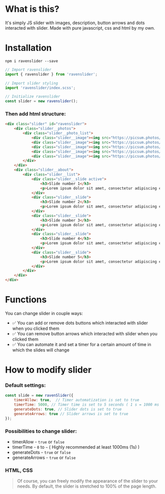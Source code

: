 # What is this?

It's simply JS slider with images, description, button arrows and dots interacted with slider. Made with pure javascript, css and html by my own.

# Installation

`npm i ravenslider --save`

```javascript
// Import ravenslider
import { ravenslider } from 'ravenslider';

// Import slider styling
import 'ravenslider/index.scss';

// Initialize ravenslider
const slider = new ravenslider();
```

### Then add html structure:

```html
<div class="slider" id="ravenslider">
    <div class="slider__photos">
        <div class="slider__photo_list">
            <div class="slider__image"><img src="https://picsum.photos/1920/1080" alt="photo"/></div>
            <div class="slider__image"><img src="https://picsum.photos/1920/1080" alt="photo"/></div>
            <div class="slider__image"><img src="https://picsum.photos/1920/1080" alt="photo"/></div>
            <div class="slider__image"><img src="https://picsum.photos/1920/1080" alt="photo"/></div>
            <div class="slider__image"><img src="https://picsum.photos/1920/1080" alt="photo"/></div>
        </div>
    </div>
    <div class="slider__about">
        <div class="slider__list">
            <div class="slider__slide active">
                <h3>Slide number 1</h3>
                <p>Lorem ipsum dolor sit amet, consectetur adipiscing elit. In dignissim neque velit, quis convallis mauris efficitur et. Praesent diam massa, placerat nec dapibus rutrum, elementum at libero.</p>
            </div>
            <div class="slider__slide">
                <h3>Slide number 2</h3>
                <p>Lorem ipsum dolor sit amet, consectetur adipiscing elit. In dignissim neque velit, quis convallis mauris efficitur et. Praesent diam massa, placerat nec dapibus rutrum, elementum at libero.!</p>
            </div>
            <div class="slider__slide">
                <h3>Slide number 3</h3>
                <p>Lorem ipsum dolor sit amet, consectetur adipiscing elit. In dignissim neque velit, quis convallis mauris efficitur et. Praesent diam massa, placerat nec dapibus rutrum, elementum at libero.!</p>
            </div>
            <div class="slider__slide">
                <h3>Slide number 4</h3>
                <p>Lorem ipsum dolor sit amet, consectetur adipiscing elit. In dignissim neque velit, quis convallis mauris efficitur et. Praesent diam massa, placerat nec dapibus rutrum, elementum at libero.!</p>
            </div>
            <div class="slider__slide">
                <h3>Slide number 5</h3>
                <p>Lorem ipsum dolor sit amet, consectetur adipiscing elit. In dignissim neque velit, quis convallis mauris efficitur et. Praesent diam massa, placerat nec dapibus rutrum, elementum at libero.</p>
            </div>
        </div>
    </div>
</div>
```

# Functions

You can change slider in couple ways:

- ✅ You can add or remove dots buttons which interacted with slider when you clicked them
- ✅ You can remove button arrows which interacted with slider when you clicked them 
- ✅ You can automate it and set a timer for a certain amount of time in which the slides will change

# How to modify slider

### Default settings:

``` javascript
const slide = new ravenSlider({
    timerAllow: true,  // Timer automatization is set to true
    timerTime: 5000, // Timer time is set to 5 seconds ( 1 s = 1000 ms )
    generateDots: true, // Slider dots is set to true
    generateArrows: true // Slider arrows is set to true
});
```

### Possibilities to change slider:

* timerAllow - `true` or `false`
* timerTime - `0` to `~` ( Highly recommended at least 1000ms (1s) )
* generateDots - `true` or `false`
* generateArrows - `true` or `false`

### HTML, CSS

> Of course, you can freely modify the appearance of the slider to your needs. By default, the slider is stretched to 100% of the page length.
